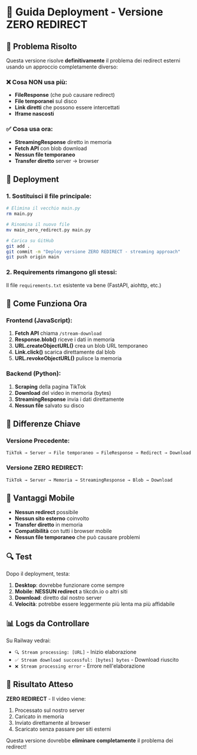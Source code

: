 # 🚀 Guida Deployment - Versione ZERO REDIRECT

## 🎯 Problema Risolto

Questa versione risolve **definitivamente** il problema dei redirect esterni usando un approccio completamente diverso:

### ❌ Cosa NON usa più:
- **FileResponse** (che può causare redirect)
- **File temporanei** sul disco
- **Link diretti** che possono essere intercettati
- **Iframe nascosti**

### ✅ Cosa usa ora:
- **StreamingResponse** diretto in memoria
- **Fetch API** con blob download
- **Nessun file temporaneo**
- **Transfer diretto** server → browser

## 🔧 Deployment

### 1. Sostituisci il file principale:
```bash
# Elimina il vecchio main.py
rm main.py

# Rinomina il nuovo file
mv main_zero_redirect.py main.py

# Carica su GitHub
git add .
git commit -m "Deploy versione ZERO REDIRECT - streaming approach"
git push origin main
```

### 2. Requirements rimangono gli stessi:
Il file `requirements.txt` esistente va bene (FastAPI, aiohttp, etc.)

## 🎯 Come Funziona Ora

### Frontend (JavaScript):
1. **Fetch API** chiama `/stream-download`
2. **Response.blob()** riceve i dati in memoria
3. **URL.createObjectURL()** crea un blob URL temporaneo
4. **Link.click()** scarica direttamente dal blob
5. **URL.revokeObjectURL()** pulisce la memoria

### Backend (Python):
1. **Scraping** della pagina TikTok
2. **Download** del video in memoria (bytes)
3. **StreamingResponse** invia i dati direttamente
4. **Nessun file** salvato su disco

## 🚨 Differenze Chiave

### Versione Precedente:
```
TikTok → Server → File temporaneo → FileResponse → Redirect → Download
```

### Versione ZERO REDIRECT:
```
TikTok → Server → Memoria → StreamingResponse → Blob → Download
```

## 📱 Vantaggi Mobile

- **Nessun redirect** possibile
- **Nessun sito esterno** coinvolto
- **Transfer diretto** in memoria
- **Compatibilità** con tutti i browser mobile
- **Nessun file temporaneo** che può causare problemi

## 🔍 Test

Dopo il deployment, testa:
1. **Desktop**: dovrebbe funzionare come sempre
2. **Mobile**: **NESSUN redirect** a tikcdn.io o altri siti
3. **Download**: diretto dal nostro server
4. **Velocità**: potrebbe essere leggermente più lenta ma più affidabile

## 📊 Logs da Controllare

Su Railway vedrai:
- `🔍 Stream processing: [URL]` - Inizio elaborazione
- `✅ Stream download successful: [bytes] bytes` - Download riuscito
- `❌ Stream processing error` - Errore nell'elaborazione

## 🎉 Risultato Atteso

**ZERO REDIRECT** - Il video viene:
1. Processato sul nostro server
2. Caricato in memoria
3. Inviato direttamente al browser
4. Scaricato senza passare per siti esterni

Questa versione dovrebbe **eliminare completamente** il problema dei redirect! 
